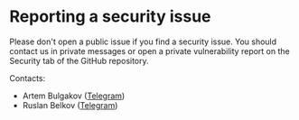 # Reporting a security issue

Please don't open a public issue if you find a security issue. You should contact us in private messages or open a private vulnerability report on the Security tab of the GitHub repository.

Contacts:
- Artem Bulgakov ([Telegram](https://t.me/ArtemSBulgakov))
- Ruslan Belkov ([Telegram](https://t.me/dantetemplar))
